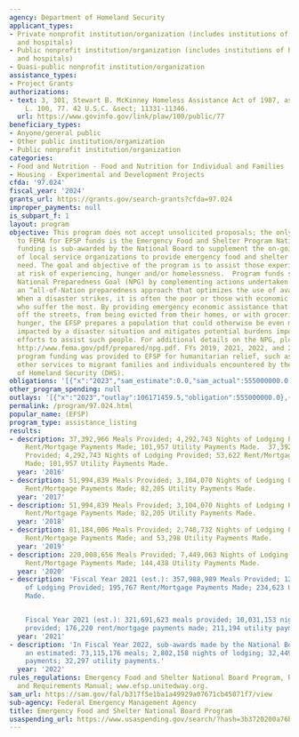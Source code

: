 ```yaml
---
agency: Department of Homeland Security
applicant_types:
- Private nonprofit institution/organization (includes institutions of higher education
  and hospitals)
- Public nonprofit institution/organization (includes institutions of higher education
  and hospitals)
- Quasi-public nonprofit institution/organization
assistance_types:
- Project Grants
authorizations:
- text: 3, 301, Stewart B. McKinney Homeless Assistance Act of 1987, as amended. Pub.
    L. 100, 77. 42 U.S.C. &sect; 11331-11346.
  url: https://www.govinfo.gov/link/plaw/100/public/77
beneficiary_types:
- Anyone/general public
- Other public institution/organization
- Public nonprofit institution/organization
categories:
- Food and Nutrition - Food and Nutrition for Individual and Families
- Housing - Experimental and Development Projects
cfda: '97.024'
fiscal_year: '2024'
grants_url: https://grants.gov/search-grants?cfda=97.024
improper_payments: null
is_subpart_f: 1
layout: program
objective: This program does not accept unsolicited proposals; the only eligible applicant
  to FEMA for EFSP funds is the Emergency Food and Shelter Program National Board.  EFSP
  funding is sub-awarded by the National Board to supplement the on-going efforts
  of local service organizations to provide emergency food and shelter to those in
  need. The goal and objective of the program is to assist those experiencing, or
  at risk of experiencing, hunger and/or homelessness.  Program funds support the
  National Preparedness Goal (NPG) by complementing actions undertaken to achieve
  an “all-of-Nation preparedness approach that optimizes the use of available resources.”
  When a disaster strikes, it is often the poor or those with economic vulnerabilities
  who suffer the most. By providing emergency economic assistance that keeps people
  off the streets, from being evicted from their homes, or with groceries to prevent
  hunger, the EFSP prepares a population that could otherwise be even more adversely
  impacted by a disaster situation and mitigates potential burdens imposed on recovery
  efforts to assist such people. For additional details on the NPG, please refer to
  http://www.fema.gov/pdf/prepared/npg.pdf. FYs 2019, 2021, 2022, and 2023 supplemental
  program funding was provided to EFSP for humanitarian relief, such as shelter and
  other services to migrant families and individuals encountered by the U.S. Department
  of Homeland Security (DHS).
obligations: '[{"x":"2023","sam_estimate":0.0,"sam_actual":555000000.0,"usa_spending_actual":555000000.0},{"x":"2024","sam_estimate":0.0,"sam_actual":130000000.0,"usa_spending_actual":117000000.0},{"x":"2025","sam_estimate":0.0,"sam_actual":0.0,"usa_spending_actual":0.0}]'
other_program_spending: null
outlays: '[{"x":"2023","outlay":106171459.5,"obligation":555000000.0},{"x":"2024","outlay":0.0,"obligation":117000000.0},{"x":"2025","outlay":0.0,"obligation":0.0}]'
permalink: /program/97.024.html
popular_name: (EFSP)
program_type: assistance_listing
results:
- description: 37,392,966 Meals Provided; 4,292,743 Nights of Lodging Provided; 53,622
    Rent/Mortgage Payments Made; 101,957 Utility Payments Made.  37,392,966 Meals
    Provided; 4,292,743 Nights of Lodging Provided; 53,622 Rent/Mortgage Payments
    Made; 101,957 Utility Payments Made.
  year: '2016'
- description: 51,994,839 Meals Provided; 3,104,070 Nights of Lodging Provided; 75,100
    Rent/Mortgage Payments Made; 82,205 Utility Payments Made.
  year: '2017'
- description: 51,994,839 Meals Provided; 3,104,070 Nights of Lodging Provided; 75,100
    Rent/Mortgage Payments Made; 82,205 Utility Payments Made.
  year: '2018'
- description: 81,184,006 Meals Provided; 2,748,732 Nights of Lodging Provided; 44,472
    Rent/Mortgage Payments Made; and 53,298 Utility Payments Made.
  year: '2019'
- description: 220,008,656 Meals Provided; 7,449,063 Nights of Lodging Provided; 120,519
    Rent/Mortgage Payments Made; 144,438 Utility Payments Made.
  year: '2020'
- description: 'Fiscal Year 2021 (est.): 357,988,989 Meals Provided; 12,100,219 Nights
    of Lodging Provided; 195,767 Rent/Mortgage Payments Made; 234,623 Utility Payments
    Made.


    Fiscal Year 2021 (est.): 321,691,623 meals provided; 10,031,153 nights of lodging
    provided; 176,220 rent/mortgage payments made; 211,194 utility payments made.'
  year: '2021'
- description: 'In Fiscal Year 2022, sub-awards made by the National Board provided
    an estimated: 73,115,176 meals; 2,802,158 nights of lodging; 32,449 rent/mortgage
    payments; 32,297 utility payments.'
  year: '2022'
rules_regulations: Emergency Food and Shelter National Board Program, Responsibilities
  and Requirements Manual; www.efsp.unitedway.org.
sam_url: https://sam.gov/fal/b317f5e1ba1a49929a07671cb45071f7/view
sub-agency: Federal Emergency Management Agency
title: Emergency Food and Shelter National Board Program
usaspending_url: https://www.usaspending.gov/search/?hash=3b3720200a76b52a276e7ec583e2e5e9
---
```

